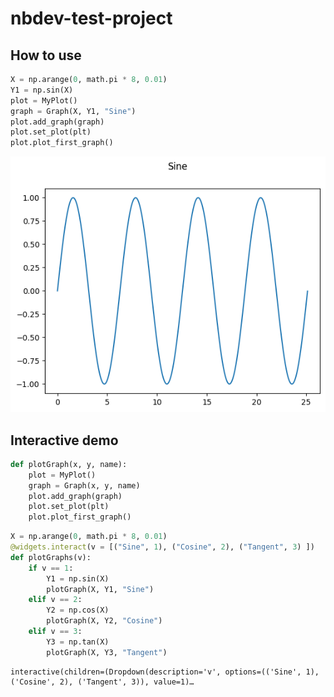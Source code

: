# nbdev-test-project

<!-- WARNING: THIS FILE WAS AUTOGENERATED! DO NOT EDIT! -->

## How to use

``` python
X = np.arange(0, math.pi * 8, 0.01)
Y1 = np.sin(X)
plot = MyPlot()
graph = Graph(X, Y1, "Sine")
plot.add_graph(graph)
plot.set_plot(plt)
plot.plot_first_graph()
```

![](index_files/figure-commonmark/cell-2-output-1.png)

## Interactive demo

``` python
def plotGraph(x, y, name):
    plot = MyPlot()
    graph = Graph(x, y, name)
    plot.add_graph(graph)
    plot.set_plot(plt)
    plot.plot_first_graph()
```

``` python
X = np.arange(0, math.pi * 8, 0.01)
@widgets.interact(v = [("Sine", 1), ("Cosine", 2), ("Tangent", 3) ])
def plotGraphs(v):
    if v == 1:
        Y1 = np.sin(X)
        plotGraph(X, Y1, "Sine")
    elif v == 2:
        Y2 = np.cos(X)
        plotGraph(X, Y2, "Cosine")
    elif v == 3:
        Y3 = np.tan(X)
        plotGraph(X, Y3, "Tangent")
```

    interactive(children=(Dropdown(description='v', options=(('Sine', 1), ('Cosine', 2), ('Tangent', 3)), value=1)…
